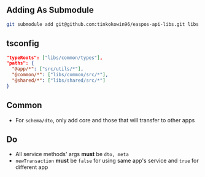 ## Adding As Submodule
 ```bash
 git submodule add git@github.com:tinkokowin96/easpos-api-libs.git libs
 ```

## tsconfig
```JSON 
"typeRoots": ["libs/common/types"],
"paths": {
  "@app/*": ["src/utils/*"],
  "@common/*": ["libs/common/src/*"],
  "@shared/*": ["libs/shared/src/*"]
} 
```

## Common
- For ```schema/dto```, only add core and those that will transfer to other apps


## Do
- All service methods' args **must** be ```dto, meta```
- ```newTransaction``` **must** be ```false``` for using same app's service and ```true``` for different app